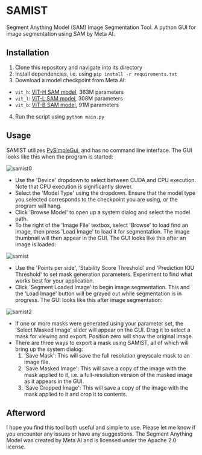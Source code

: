 # SAMIST
Segment Anything Model (SAM) Image Segmentation Tool. A python GUI for image segmentation using SAM by Meta AI. 

## Installation

1. Clone this repository and navigate into its directory
2. Install dependencies, i.e. using `pip install -r requirements.txt`
3. Download a model checkpoint from Meta AI:
  - `vit_h`: [ViT-H SAM model](https://dl.fbaipublicfiles.com/segment_anything/sam_vit_h_4b8939.pth), 363M parameters
  - `vit_l`: [ViT-L SAM model](https://dl.fbaipublicfiles.com/segment_anything/sam_vit_l_0b3195.pth), 308M parameters
  - `vit_b`: [ViT-B SAM model](https://dl.fbaipublicfiles.com/segment_anything/sam_vit_b_01ec64.pth), 91M parameters
4. Run the script using `python main.py`

## Usage

SAMIST utilizes [PySimpleGui](https://www.pysimplegui.org/en/latest/), and has no command line interface. The GUI looks like this when the program is started:

![samist0](https://user-images.githubusercontent.com/108030031/232980570-dd181966-96cf-4327-8c9f-1980749b60a0.png)

- Use the 'Device' dropdown to select between CUDA and CPU execution. Note that CPU execution is significantly slower.
- Select the 'Model Type' using the dropdown. Ensure that the model type you selected corresponds to the checkpoint you are using, or the program will hang.
- Click 'Browse Model' to open up a system dialog and select the model path.
- To the right of the 'Image File' textbox, select 'Browse' to load find an image, then press 'Load Image' to load it for segmentation. The image thumbnail will then appear in the GUI. The GUI looks like this after an image is loaded:

![samist](https://user-images.githubusercontent.com/108030031/232975306-77545c3f-c0f3-4c5d-91eb-5e1e434bbb53.png)

- Use the 'Points per side', 'Stability Score Threshold' and 'Prediction IOU Threshold' to set mask generation parameters. Experiment to find what works best for your application.
- Click 'Segment Loaded Image' to begin image segmentation. This and the 'Load Image' button will be grayed out while segmentation is in progress. The GUI looks like this after image segmentation:

![samist2](https://user-images.githubusercontent.com/108030031/232979333-9e04a45c-0acc-428e-917b-580ffcba2c33.png)

- If one or more masks were generated using your parameter set, the 'Select Masked Image' slider will appear on the GUI. Drag it to select a mask for viewing and export. Position zero will show the original image.
- There are three ways to export a mask using SAMIST, all of which will bring up the system dialog:
  1. 'Save Mask': This will save the full resolution greyscale mask to an image file.
  2. 'Save Masked Image': This will save a copy of the image with the mask applied to it, i.e. a full-resolution version of the masked image as it appears in the GUI.
  3. 'Save Cropped Image': This will save a copy of the image with the mask applied to it and crop it to contents.
  
## Afterword
  
I hope you find this tool both useful and simple to use. Please let me know if you encounter any issues or have any suggestions. The Segment Anything Model was created by Meta AI and is licensed under the Apache 2.0 license.
